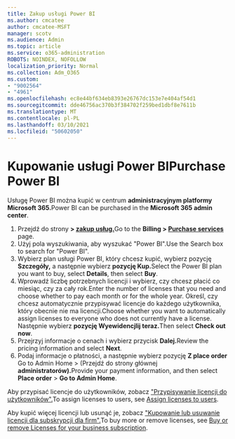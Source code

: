 ```yaml
---
title: Zakup usługi Power BI
ms.author: cmcatee
author: cmcatee-MSFT
manager: scotv
ms.audience: Admin
ms.topic: article
ms.service: o365-administration
ROBOTS: NOINDEX, NOFOLLOW
localization_priority: Normal
ms.collection: Adm_O365
ms.custom:
- "9002564"
- "4961"
ms.openlocfilehash: ec8e44bf634eb8393e26767dc153e7e404af54d1
ms.sourcegitcommit: dde46756ac370b3f384702f259bed1dbf8e7611b
ms.translationtype: MT
ms.contentlocale: pl-PL
ms.lasthandoff: 03/10/2021
ms.locfileid: "50602050"
---
```

# <a name="purchase-power-bi"></a><span data-ttu-id="555fd-102">Kupowanie usługi Power BI</span><span class="sxs-lookup"><span data-stu-id="555fd-102">Purchase Power BI</span></span>

<span data-ttu-id="555fd-103">Usługę Power BI można kupić w centrum **administracyjnym platformy Microsoft 365.**</span><span class="sxs-lookup"><span data-stu-id="555fd-103">Power BI can be purchased in the **Microsoft 365 admin center**.</span></span>

1. <span data-ttu-id="555fd-104">Przejdź do strony **> [zakup usług.](https://go.microsoft.com/fwlink/p/?linkid=868433)**</span><span class="sxs-lookup"><span data-stu-id="555fd-104">Go to the **Billing > [Purchase services](https://go.microsoft.com/fwlink/p/?linkid=868433)** page.</span></span>
2. <span data-ttu-id="555fd-105">Użyj pola wyszukiwania, aby wyszukać "Power BI".</span><span class="sxs-lookup"><span data-stu-id="555fd-105">Use the Search box to search for "Power BI".</span></span>
3. <span data-ttu-id="555fd-106">Wybierz plan usługi Power BI, który chcesz kupić, wybierz pozycję **Szczegóły,** a następnie wybierz **pozycję Kup.**</span><span class="sxs-lookup"><span data-stu-id="555fd-106">Select the Power BI plan you want to buy, select **Details**, then select **Buy**.</span></span>
4. <span data-ttu-id="555fd-107">Wprowadź liczbę potrzebnych licencji i wybierz, czy chcesz płacić co miesiąc, czy za cały rok.</span><span class="sxs-lookup"><span data-stu-id="555fd-107">Enter the number of licenses that you need and choose whether to pay each month or for the whole year.</span></span> <span data-ttu-id="555fd-108">Określ, czy chcesz automatycznie przypisywać licencje do każdego użytkownika, który obecnie nie ma licencji.</span><span class="sxs-lookup"><span data-stu-id="555fd-108">Choose whether you want to automatically assign licenses to everyone who does not currently have a license.</span></span> <span data-ttu-id="555fd-109">Następnie wybierz **pozycję Wyewidencjlij teraz.**</span><span class="sxs-lookup"><span data-stu-id="555fd-109">Then select **Check out now**.</span></span>
5. <span data-ttu-id="555fd-110">Przejrzyj informacje o cenach i wybierz przycisk **Dalej.**</span><span class="sxs-lookup"><span data-stu-id="555fd-110">Review the pricing information and select **Next**.</span></span>
6. <span data-ttu-id="555fd-111">Podaj informacje o płatności, a następnie wybierz pozycję **Z place order** Go to Admin Home  >  (Przejdź do strony głównej **administratorów).**</span><span class="sxs-lookup"><span data-stu-id="555fd-111">Provide your payment information, and then select **Place order** > **Go to Admin Home**.</span></span>

<span data-ttu-id="555fd-112">Aby przypisać licencje do użytkowników, zobacz ["Przypisywanie licencji do użytkowników".](https://docs.microsoft.com/microsoft-365/admin/manage/assign-licenses-to-users)</span><span class="sxs-lookup"><span data-stu-id="555fd-112">To assign licenses to users, see [Assign licenses to users](https://docs.microsoft.com/microsoft-365/admin/manage/assign-licenses-to-users).</span></span>

<span data-ttu-id="555fd-113">Aby kupić więcej licencji lub usunąć je, zobacz ["Kupowanie lub usuwanie licencji dla subskrypcji dla firm".](https://docs.microsoft.com/microsoft-365/commerce/licenses/buy-licenses)</span><span class="sxs-lookup"><span data-stu-id="555fd-113">To buy more or remove licenses, see [Buy or remove Licenses for your business subscription](https://docs.microsoft.com/microsoft-365/commerce/licenses/buy-licenses).</span></span>
